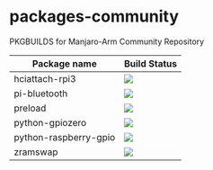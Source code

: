 # packages-community
PKGBUILDS for Manjaro-Arm Community Repository

| Package name | Build Status |
| ------------ | ------------ |
| hciattach-rpi3   | ![](http://mirror.strits.dk:8090/view/Manjaro%20ARM%20Community/job/hciattach-rpi3/badge/icon) |
| pi-bluetooth  | ![](http://mirror.strits.dk:8090/view/Manjaro%20ARM%20Community/job/pi-bluetooth/badge/icon) |
| preload | ![](http://mirror.strits.dk:8090/view/Manjaro%20ARM%20Community/job/preload/badge/icon) |
| python-gpiozero | ![](http://mirror.strits.dk:8090/view/Manjaro%20ARM%20Community/job/python-gpiozero/badge/icon) |
| python-raspberry-gpio | ![](http://mirror.strits.dk:8090/view/Manjaro%20ARM%20Community/job/python-raspberry-gpio/badge/icon) |
| zramswap | ![](http://mirror.strits.dk:8090/view/Manjaro%20ARM%20Community/job/zramswap/badge/icon) |
